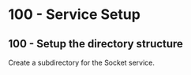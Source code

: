 # 100 - Service Setup

## 100 - Setup the directory structure

Create a subdirectory for the Socket service.